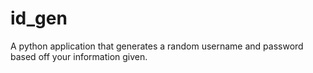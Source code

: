 # id_gen
 A python application that generates a random username and password based off your information given.
